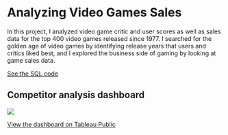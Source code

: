 # Analyzing Video Games Sales

In this project, I analyzed video game critic and user scores as well as sales data for the top 400 video games released since 1977. I searched for the golden age of video games by identifying release years that users and critics liked best, and I explored the business side of gaming by looking at game sales data.

[See the SQL code](https://github.com/DarkoMonzioCompagnoni/Analyzing-video-games-and-sellers/blob/main/TheGoldenAgeOfVideoGames.sql)

## Competitor analysis dashboard

![](https://github.com/DarkoMonzioCompagnoni/media/blob/main/Competitors%20Analysis%20-%20Video%20Games%20_%20Tableau%20Public.gif)

[View the dashboard on Tableau Public](https://public.tableau.com/app/profile/darko.monzio.compagnoni/viz/CompetitorsAnalysis-VideoGames/CompetitorAnalysis1994-2010)
